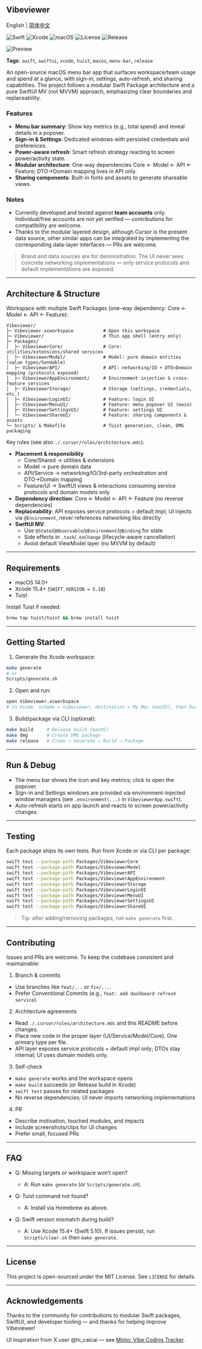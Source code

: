 ## Vibeviewer

English | [简体中文](README.zh-CN.md)

![Swift](https://img.shields.io/badge/Swift-5.10-orange?logo=swift)
![Xcode](https://img.shields.io/badge/Xcode-15.4%2B-blue?logo=xcode)
![macOS](https://img.shields.io/badge/macOS-14%2B-black?logo=apple)
![License](https://img.shields.io/badge/License-MIT-green)
![Release](https://img.shields.io/badge/Release-DMG-purple)

![Preview](Images/image.png)

**Tags**: `swift`, `swiftui`, `xcode`, `tuist`, `macos`, `menu-bar`, `release`

An open-source macOS menu bar app that surfaces workspace/team usage and spend at a glance, with sign-in, settings, auto-refresh, and sharing capabilities. The project follows a modular Swift Package architecture and a pure SwiftUI MV (not MVVM) approach, emphasizing clear boundaries and replaceability.

### Features
- **Menu bar summary**: Show key metrics (e.g., total spend) and reveal details in a popover.
- **Sign-in & Settings**: Dedicated windows with persisted credentials and preferences.
- **Power-aware refresh**: Smart refresh strategy reacting to screen power/activity state.
- **Modular architecture**: One-way dependencies Core ← Model ← API ← Feature; DTO→Domain mapping lives in API only.
- **Sharing components**: Built-in fonts and assets to generate shareable views.

### Notes
- Currently developed and tested against **team accounts** only. Individual/free accounts are not yet verified — contributions for compatibility are welcome.
- Thanks to the modular layered design, although Cursor is the present data source, other similar apps can be integrated by implementing the corresponding data-layer interfaces — PRs are welcome.

> Brand and data sources are for demonstration. The UI never sees concrete networking implementations — only service protocols and default implementations are exposed.

---

## Architecture & Structure

Workspace with multiple Swift Packages (one-way dependency: Core ← Model ← API ← Feature):

```
Vibeviewer/
├─ Vibeviewer.xcworkspace           # Open this workspace
├─ Vibeviewer/                      # Thin app shell (entry only)
├─ Packages/
│  ├─ VibeviewerCore/               # Core: utilities/extensions/shared services
│  ├─ VibeviewerModel/              # Model: pure domain entities (value types/Sendable)
│  ├─ VibeviewerAPI/                # API: networking/IO + DTO→Domain mapping (protocols exposed)
│  ├─ VibeviewerAppEnvironment/     # Environment injection & cross-feature services
│  ├─ VibeviewerStorage/            # Storage (settings, credentials, etc.)
│  ├─ VibeviewerLoginUI/            # Feature: login UI
│  ├─ VibeviewerMenuUI/             # Feature: menu popover UI (main)
│  ├─ VibeviewerSettingsUI/         # Feature: settings UI
│  └─ VibeviewerShareUI/            # Feature: sharing components & assets
└─ Scripts/ & Makefile              # Tuist generation, clean, DMG packaging
```

Key rules (see also `./.cursor/rules/architecture.mdc`):
- **Placement & responsibility**
  - Core/Shared → utilities & extensions
  - Model → pure domain data
  - API/Service → networking/IO/3rd-party orchestration and DTO→Domain mapping
  - Feature/UI → SwiftUI views & interactions consuming service protocols and domain models only
- **Dependency direction**: Core ← Model ← API ← Feature (no reverse dependencies)
- **Replaceability**: API exposes service protocols + default impl; UI injects via `@Environment`, never references networking libs directly
- **SwiftUI MV**:
  - Use `@State`/`@Observable`/`@Environment`/`@Binding` for state
  - Side effects in `.task`/`.onChange` (lifecycle-aware cancellation)
  - Avoid default ViewModel layer (no MVVM by default)

---

## Requirements

- macOS 14.0+
- Xcode 15.4+ (`SWIFT_VERSION = 5.10`)
- Tuist

Install Tuist if needed:

```bash
brew tap tuist/tuist && brew install tuist
```

---

## Getting Started

1) Generate the Xcode workspace:

```bash
make generate
# or
Scripts/generate.sh
```

2) Open and run:

```bash
open Vibeviewer.xcworkspace
# In Xcode: scheme = Vibeviewer, destination = My Mac (macOS), then Run
```

3) Build/package via CLI (optional):

```bash
make build     # Release build (macOS)
make dmg       # Create DMG package
make release   # Clean → Generate → Build → Package
```

---

## Run & Debug

- The menu bar shows the icon and key metrics; click to open the popover.
- Sign-in and Settings windows are provided via environment-injected window managers (see `.environment(...)` in `VibeviewerApp.swift`).
- Auto-refresh starts on app launch and reacts to screen power/activity changes.

---

## Testing

Each package ships its own tests. Run from Xcode or via CLI per package:

```bash
swift test --package-path Packages/VibeviewerCore
swift test --package-path Packages/VibeviewerModel
swift test --package-path Packages/VibeviewerAPI
swift test --package-path Packages/VibeviewerAppEnvironment
swift test --package-path Packages/VibeviewerStorage
swift test --package-path Packages/VibeviewerLoginUI
swift test --package-path Packages/VibeviewerMenuUI
swift test --package-path Packages/VibeviewerSettingsUI
swift test --package-path Packages/VibeviewerShareUI
```

> Tip: after adding/removing packages, run `make generate` first.

---

## Contributing

Issues and PRs are welcome. To keep the codebase consistent and maintainable:

1) Branch & commits
- Use branches like `feat/...` or `fix/...`.
- Prefer Conventional Commits (e.g., `feat: add dashboard refresh service`).

2) Architecture agreements
- Read `./.cursor/rules/architecture.mdc` and this README before changes.
- Place new code in the proper layer (UI/Service/Model/Core). One primary type per file.
- API layer exposes service protocols + default impl only; DTOs stay internal; UI uses domain models only.

3) Self-check
- `make generate` works and the workspace opens
- `make build` succeeds (or Release build in Xcode)
- `swift test` passes for related packages
- No reverse dependencies; UI never imports networking implementations

4) PR
- Describe motivation, touched modules, and impacts
- Include screenshots/clips for UI changes
- Prefer small, focused PRs

---

## FAQ

- Q: Missing targets or workspace won’t open?
  - A: Run `make generate` (or `Scripts/generate.sh`).

- Q: Tuist command not found?
  - A: Install via Homebrew as above.

- Q: Swift version mismatch during build?
  - A: Use Xcode 15.4+ (Swift 5.10). If issues persist, run `Scripts/clear.sh` then `make generate`.

---

## License

This project is open-sourced under the MIT License. See `LICENSE` for details.

---

## Acknowledgements

Thanks to the community for contributions to modular Swift packages, SwiftUI, and developer tooling — and thanks for helping improve Vibeviewer!

UI inspiration from X user @hi_caicai — see [Minto: Vibe Coding Tracker](https://apps.apple.com/ca/app/minto-vibe-coding-tracker/id6749605275?mt=12).


